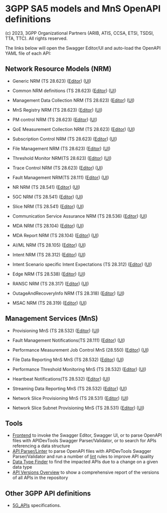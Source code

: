 # 3GPP SA5 models and MnS OpenAPI definitions

(c) 2023, 3GPP Organizational Partners (ARIB, ATIS, CCSA, ETSI, TSDSI, TTA, TTC). All rights reserved.

The links below will open the Swagger Editor/UI and auto-load the OpenAPI YAML file of each API:

<!-- APIs -->
## Network Resource Models (NRM)

* Generic NRM (TS 28.623)
([Editor](https://forge.3gpp.org/swagger/tools/loader.html?yaml=OpenAPI/TS28623_GenericNrm.yaml))
([UI](https://forge.3gpp.org/swagger/tools/loader.html?action=ui&yaml=OpenAPI/TS28623_GenericNrm.yaml))

* Common NRM definitions (TS 28.623)
([Editor](https://forge.3gpp.org/swagger/tools/loader.html?yaml=OpenAPI/TS28623_ComDefs.yaml))
([UI](https://forge.3gpp.org/swagger/tools/loader.html?action=ui&yaml=OpenAPI/TS28623_ComDefs.yaml))

* Management Data Collection NRM (TS 28.623)
([Editor](https://forge.3gpp.org/swagger/tools/loader.html?yaml=OpenAPI/TS28623_ManagementDataCollectionNrm.yaml))
([UI](https://forge.3gpp.org/swagger/tools/loader.html?action=ui&yaml=OpenAPI/TS28623_ManagementDataCollectionNrm.yaml))

* MnS Registry NRM (TS 28.623)
([Editor](https://forge.3gpp.org/swagger/tools/loader.html?yaml=OpenAPI/TS28623_MnSRegistryNrm.yaml))
([UI](https://forge.3gpp.org/swagger/tools/loader.html?action=ui&yaml=OpenAPI/TS28623_MnSRegistryNrm.yaml))

* PM control NRM (TS 28.623)
([Editor](https://forge.3gpp.org/swagger/tools/loader.html?yaml=OpenAPI/TS28623_PmControlNrm.yaml))
([UI](https://forge.3gpp.org/swagger/tools/loader.html?action=ui&yaml=OpenAPI/TS28623_PmControlNrm.yaml))

* QoE Measurement Collection NRM (TS 28.623)
([Editor](https://forge.3gpp.org/swagger/tools/loader.html?yaml=OpenAPI/TS28623_QoEMeasurementCollectionNrm.yaml))
([UI](https://forge.3gpp.org/swagger/tools/loader.html?action=ui&yaml=OpenAPI/TS28623_QoEMeasurementCollectionNrm.yaml))

* Subscription Control NRM (TS 28.623)
([Editor](https://forge.3gpp.org/swagger/tools/loader.html?yaml=OpenAPI/TS28623_SubscriptionControlNrm.yaml))
([UI](https://forge.3gpp.org/swagger/tools/loader.html?action=ui&yaml=OpenAPI/TS28623_SubscriptionControlNrm.yaml))

* File Management NRM (TS 28.623)
([Editor](https://forge.3gpp.org/swagger/tools/loader.html?yaml=OpenAPI/TS28623_FileManagementNrm.yaml))
([UI](https://forge.3gpp.org/swagger/tools/loader.html?action=ui&yaml=OpenAPI/TS28623_FileManagementNrm.yaml))

* Threshold Monitor NRM(TS 28.623)
([Editor](https://forge.3gpp.org/swagger/tools/loader.html?yaml=OpenAPI/TS28623_ThresholdMonitorNrm.yaml))
([UI](https://forge.3gpp.org/swagger/tools/loader.html?action=ui&yaml=OpenAPI/TS28623_ThresholdMonitorNrm.yaml))

* Trace Control NRM (TS 28.623)
([Editor](https://forge.3gpp.org/swagger/tools/loader.html?yaml=OpenAPI/TS28623_TraceControlNrm.yaml))
([UI](https://forge.3gpp.org/swagger/tools/loader.html?action=ui&yaml=OpenAPI/TS28623_TraceControlNrm.yaml))

* Fault Management NRM(TS 28.111)
([Editor](https://forge.3gpp.org/swagger/tools/loader.html?yaml=OpenAPI/TS28111_FaultNrm.yaml))
([UI](https://forge.3gpp.org/swagger/tools/loader.html?action=ui&yaml=OpenAPI/TS28111_FaultNrm.yaml))

* NR NRM (TS 28.541)
([Editor](https://forge.3gpp.org/swagger/tools/loader.html?yaml=OpenAPI/TS28541_NrNrm.yaml))
([UI](https://forge.3gpp.org/swagger/tools/loader.html?action=ui&yaml=OpenAPI/TS28541_NrNrm.yaml))

* 5GC NRM (TS 28.541)
([Editor](https://forge.3gpp.org/swagger/tools/loader.html?yaml=OpenAPI/TS28541_5GcNrm.yaml))
([UI](https://forge.3gpp.org/swagger/tools/loader.html?action=ui&yaml=OpenAPI/TS28541_5GcNrm.yaml))

* Slice NRM (TS 28.541)
([Editor](https://forge.3gpp.org/swagger/tools/loader.html?yaml=OpenAPI/TS28541_SliceNrm.yaml))
([UI](https://forge.3gpp.org/swagger/tools/loader.html?action=ui&yaml=OpenAPI/TS28541_SliceNrm.yaml))

* Communication Service Assurance NRM (TS 28.536)
([Editor](https://forge.3gpp.org/swagger/tools/loader.html?yaml=OpenAPI/TS28536_CoslaNrm.yaml))
([UI](https://forge.3gpp.org/swagger/tools/loader.html?action=ui&yaml=OpenAPI/TS28536_CoslaNrm.yaml))

* MDA NRM (TS 28.104)
([Editor](https://forge.3gpp.org/swagger/tools/loader.html?yaml=OpenAPI/TS28104_MdaNrm.yaml))
([UI](https://forge.3gpp.org/swagger/tools/loader.html?action=ui&yaml=OpenAPI/TS28104_MdaNrm.yaml))

* MDA Report NRM (TS 28.104)
([Editor](https://forge.3gpp.org/swagger/tools/loader.html?yaml=OpenAPI/TS28104_MdaReport.yaml))
([UI](https://forge.3gpp.org/swagger/tools/loader.html?action=ui&yaml=OpenAPI/TS28104_MdaReport.yaml))

* AI/ML NRM (TS 28.105)
([Editor](https://forge.3gpp.org/swagger/tools/loader.html?yaml=OpenAPI/TS28105_AiMlNrm.yaml))
([UI](https://forge.3gpp.org/swagger/tools/loader.html?action=ui&yaml=OpenAPI/TS28105_AiMlNrm.yaml))

* Intent NRM (TS 28.312)
([Editor](https://forge.3gpp.org/swagger/tools/loader.html?yaml=OpenAPI/TS28312_IntentNrm.yaml))
([UI](https://forge.3gpp.org/swagger/tools/loader.html?action=ui&yaml=OpenAPI/TS28312_IntentNrm.yaml))

* Intent Scenario specific Intent Expectations (TS 28.312)
([Editor](https://forge.3gpp.org/swagger/tools/loader.html?yaml=OpenAPI/TS28312_IntentExpectations.yamll))
([UI](https://forge.3gpp.org/swagger/tools/loader.html?action=ui&yaml=OpenAPI/TS28312_IntentExpectations.yaml))

* Edge NRM (TS 28.538)
([Editor](https://forge.3gpp.org/swagger/tools/loader.html?yaml=OpenAPI/TS28538_EdgeNrm.yaml))
([UI](https://forge.3gpp.org/swagger/tools/loader.html?action=ui&yaml=OpenAPI/TS28538_EdgeNrm.yaml))

* RANSC NRM (TS 28.317)
([Editor](https://forge.3gpp.org/swagger/tools/loader.html?yaml=OpenAPI/TS28317_RanScNrm.yaml))
([UI](https://forge.3gpp.org/swagger/tools/loader.html?action=ui&yaml=OpenAPI/TS28317_RanScNrm.yaml))

* OutageAndRecoveryInfo NRM (TS 28.318)
([Editor](https://forge.3gpp.org/swagger/tools/loader.html?yaml=OpenAPI/TS28319_MsacNrm.yaml))
([UI](https://forge.3gpp.org/swagger/tools/loader.html?action=ui&yaml=OpenAPI/TS28319_MsacNrm.yaml))

* MSAC NRM (TS 28.319)
([Editor](https://forge.3gpp.org/swagger/tools/loader.html?yaml=OpenAPI/TS28318_DsoNrm.yaml))
([UI](https://forge.3gpp.org/swagger/tools/loader.html?action=ui&yaml=OpenAPI/TS28318_DsoNrm.yaml))


## Management Services (MnS)

* Provisioning MnS (TS 28.532)
([Editor](https://forge.3gpp.org/swagger/tools/loader.html?yaml=OpenAPI/TS28532_ProvMnS.yaml))
([UI](https://forge.3gpp.org/swagger/tools/loader.html?action=ui&yaml=OpenAPI/TS28532_ProvMnS.yaml))

* Fault Management Notifications(TS 28.111)
([Editor](https://forge.3gpp.org/swagger/tools/loader.html?yaml=OpenAPI/TS28111_FaultNotifications.yaml))
([UI](https://forge.3gpp.org/swagger/tools/loader.html?action=ui&yaml=OpenAPI/TS28111_FaultNotifications.yaml))

* Performance Measurement Job Control MnS (28.550)
([Editor](https://forge.3gpp.org/swagger/tools/loader.html?yaml=OpenAPI/TS28550_PerfMeasJobCtrlMnS.yaml))
([UI](https://forge.3gpp.org/swagger/tools/loader.html?action=ui&yaml=OpenAPI/TS28550_PerfMeasJobCtrlMnS.yaml))

* File Data Reporting MnS MnS (TS 28.532)
([Editor](https://forge.3gpp.org/swagger/tools/loader.html?yaml=OpenAPI/TS28532_FileDataReportingMnS.yaml))
([UI](https://forge.3gpp.org/swagger/tools/loader.html?action=ui&yaml=OpenAPI/TS28532_FileDataReportingMnS.yaml))

* Performance Threshold Monitoring MnS (TS 28.532)
([Editor](https://forge.3gpp.org/swagger/tools/loader.html?yaml=OpenAPI/TS28532_PerfMnS.yaml))
([UI](https://forge.3gpp.org/swagger/tools/loader.html?action=ui&yaml=OpenAPI/TS28532_PerfMnS.yaml))

* Heartbeat Notifications(TS 28.532)
([Editor](https://forge.3gpp.org/swagger/tools/loader.html?yaml=OpenAPI/TS28532_HeartbeatNtf.yaml))
([UI](https://forge.3gpp.org/swagger/tools/loader.html?action=ui&yaml=OpenAPI/TS28532_HeartbeatNtf.yaml))

* Streaming Data Reporting MnS (TS 28.532)
([Editor](https://forge.3gpp.org/swagger/tools/loader.html?yaml=OpenAPI/TS28532_StreamingDataMnS.yaml))
([UI](https://forge.3gpp.org/swagger/tools/loader.html?action=ui&yaml=OpenAPI/TS28532_StreamingDataMnS.yaml))

* Network Slice Provisioning MnS (TS 28.531)
([Editor](https://forge.3gpp.org/swagger/tools/loader.html?yaml=OpenAPI/TS28531_NSProvMnS.yaml))
([UI](https://forge.3gpp.org/swagger/tools/loader.html?action=ui&yaml=OpenAPI/TS28531_NSProvMnS.yaml))

* Network Slice Subnet Provisioning MnS (TS 28.531)
([Editor](https://forge.3gpp.org/swagger/tools/loader.html?yaml=OpenAPI/TS28531_NSSProvMnS.yaml))
([UI](https://forge.3gpp.org/swagger/tools/loader.html?action=ui&yaml=OpenAPI/TS28531_NSSProvMnS.yaml))

## Tools

* [Frontend](https://forge.3gpp.org/swagger/tools/GitlabOpenAPIFrontend.htm) to invoke the Swagger Editor, Swagger UI, or to parse OpenAPI files with APIDevTools Swagger Parser/Validator, or to search for APIs referencing a data structure
* [API Parser/Linter](https://forge.3gpp.org/swagger/tools/parser.html) to parse OpenAPI files with APIDevTools Swagger Parser/Validator and run a number of [lint](https://en.wikipedia.org/wiki/Lint_\(software\)) rules to improve API quality
* [Data Type Finder](https://forge.3gpp.org/swagger/tools/types.html) to find the impacted APIs due to a change on a given data type
* [API Versions Overview](https://forge.3gpp.org/swagger/tools/versions.html) to show a comprehensive report of the versions of all APIs in the repository

## Other 3GPP API definitions

* [5G_APIs](https://forge.3gpp.org/rep/3GPP/5G_APIs) specifications.
